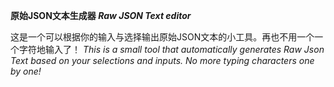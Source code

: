 **原始JSON文本生成器
*Raw JSON Text editor***

这是一个可以根据你的输入与选择输出原始JSON文本的小工具。再也不用一个一个字符地输入了！
*This is a small tool that automatically generates Raw Json Text based on your selections and inputs. No more typing characters one by one!*
